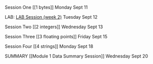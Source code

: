 Session One [[1 bytes]] Monday Sept 11

LAB: [LAB Session (week 2)](obsidian://open?vault=Vault%2023_1120&file=002%20LAB%20SESSIONS%2FWeek%202%20LAB%20session%20Cypher%2C%20A%20simple(ish)%20Caesar%20cypher) Tuesday Sept 12

Session Two [[2 integers]] Wednesday Sept 13

Session Three [[3 floating points]] Friday Sept 15

Session Four [[4 strings]] Monday Sept 18

SUMMARY [[Module 1 Data Summary Session]] Wednesday Sept 20